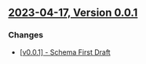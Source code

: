 <a id="0.0.0"></a>
## [2023-04-17, Version 0.0.1]((https://github.com/cstayyab/json-hire/blob/v0.0.1/schema.json))

### Changes
* [[v0.0.1] - Schema First Draft](https://github.com/cstayyab/json-hire/releases/tag/v0.0.1)
